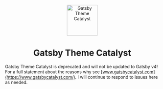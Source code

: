 <p align="center">
    <img alt="Gatsby Theme Catalyst" src="https://www.gatsbycatalyst.com/images/catalyst-site-icon-100.png" width="100" />
</p>
<h1 align="center">
  Gatsby Theme Catalyst
</h1>

Gatsby Theme Catalyst is deprecated and will not be updated to Gatsby v4! For a full statement about the reasons why see [www.gatsbycatalyst.com](https://www.gatsbycatalyst.com/). I will continue to respond to issues here as needed.
